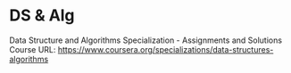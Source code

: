 # DS & Alg
Data Structure and Algorithms Specialization - Assignments and Solutions
Course URL: https://www.coursera.org/specializations/data-structures-algorithms
